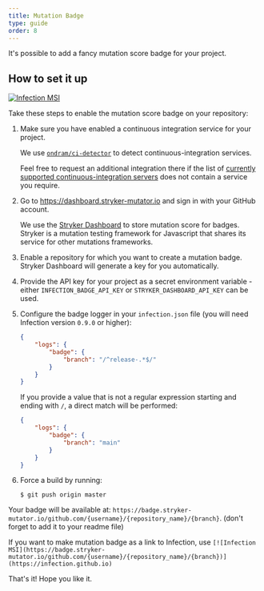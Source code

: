 ```yaml
---
title: Mutation Badge
type: guide
order: 8
---
```


It's possible to add a fancy mutation score badge for your project. 

## How to set it up

[![Infection MSI](https://badge.stryker-mutator.io/github.com/infection/infection/master)](https://infection.github.io)

Take these steps to enable the mutation score badge on your repository:

1. Make sure you have enabled a continuous integration service for your project. 

   We use [`ondram/ci-detector`](https://github.com/OndraM/ci-detector) to detect continuous-integration services.  
   
   Feel free to request an additional integration there if the list of [currently supported continuous-integration servers](https://github.com/OndraM/ci-detector#supported-continuous-integration-servers) does not contain a service you require.

2. Go to https://dashboard.stryker-mutator.io and sign in with your GitHub account. 

   We use the [Stryker Dashboard](https://dashboard.stryker-mutator.io/) to store mutation score for badges. Stryker is a mutation testing framework for Javascript that shares its service for other mutations frameworks.

3. Enable a repository for which you want to create a mutation badge. Stryker Dashboard will generate a key for you automatically. 

4. Provide the API key for your project as a secret environment variable - either `INFECTION_BADGE_API_KEY` or `STRYKER_DASHBOARD_API_KEY` can be used.

5. Configure the badge logger in your `infection.json` file (you will need Infection version `0.9.0` or higher):

    ```json
    {
        "logs": {
            "badge": {
                "branch": "/^release-.*$/"
            }
        }
    }
    ```

    If you provide a value that is not a regular expression starting and ending with `/`, a direct match will be performed:

    ```json
    {
        "logs": {
            "badge": {
                "branch": "main"
            }
        }
    }
    ```

6. Force a build by running:

   ```shell
   $ git push origin master
   ```

Your badge will be available at: `https://badge.stryker-mutator.io/github.com/{username}/{repository_name}/{branch}`. (don't forget to add it to your readme file)

If you want to make mutation badge as a link to Infection, use `[![Infection MSI](https://badge.stryker-mutator.io/github.com/{username}/{repository_name}/{branch})](https://infection.github.io)`

That's it! Hope you like it.
